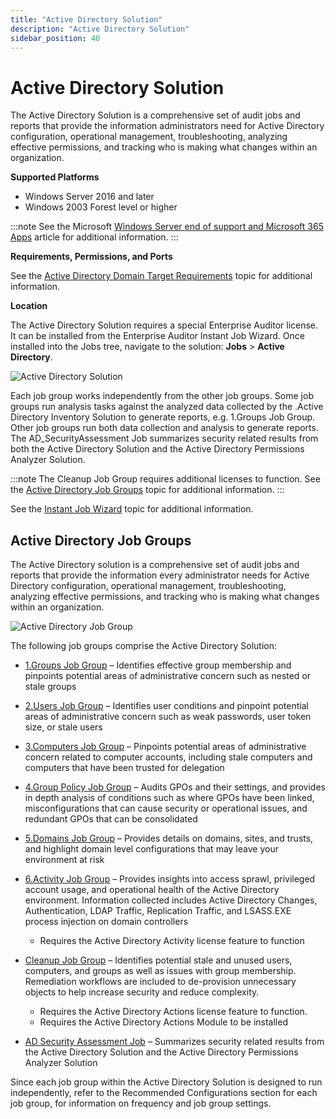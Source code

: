 ```yaml
---
title: "Active Directory Solution"
description: "Active Directory Solution"
sidebar_position: 40
---
```


# Active Directory Solution

The Active Directory Solution is a comprehensive set of audit jobs and reports that provide the
information administrators need for Active Directory configuration, operational management,
troubleshooting, analyzing effective permissions, and tracking who is making what changes within an
organization.

**Supported Platforms**

- Windows Server 2016 and later
- Windows 2003 Forest level or higher

:::note
See the Microsoft
[Windows Server end of support and Microsoft 365 Apps](https://learn.microsoft.com/en-us/deployoffice/endofsupport/windows-server-support)
article for additional information.
:::


**Requirements, Permissions, and Ports**

See the
[Active Directory Domain Target Requirements](/docs/accessanalyzer/11.6/requirements/activedirectory/activedirectory/overview.md)
topic for additional information.

**Location**

The Active Directory Solution requires a special Enterprise Auditor license. It can be installed
from the Enterprise Auditor Instant Job Wizard. Once installed into the Jobs tree, navigate to the
solution: **Jobs** > **Active Directory**.

![Active Directory Solution](/images/accessanalyzer/11.6/solutions/activedirectory/solutionoverview.webp)

Each job group works independently from the other job groups. Some job groups run analysis tasks
against the analyzed data collected by the .Active Directory Inventory Solution to generate reports,
e.g. 1.Groups Job Group. Other job groups run both data collection and analysis to generate reports.
The AD_SecurityAssessment Job summarizes security related results from both the Active Directory
Solution and the Active Directory Permissions Analyzer Solution.

:::note
The Cleanup Job Group requires additional licenses to function. See the
[Active Directory Job Groups](#active-directory-job-groups) topic for additional information.
:::


See the
[Instant Job Wizard](/docs/accessanalyzer/11.6/admin/jobs/instantjobs/overview.md)
topic for additional information.

## Active Directory Job Groups

The Active Directory solution is a comprehensive set of audit jobs and reports that provide the
information every administrator needs for Active Directory configuration, operational management,
troubleshooting, analyzing effective permissions, and tracking who is making what changes within an
organization.

![Active Directory Job Group](/images/accessanalyzer/11.6/solutions/activedirectory/adsolutionjobgroup.webp)

The following job groups comprise the Active Directory Solution:

- [1.Groups Job Group](/docs/accessanalyzer/11.6/solutions/activedirectory/groups/overview.md)
  – Identifies effective group membership and pinpoints potential areas of administrative concern
  such as nested or stale groups
- [2.Users Job Group](/docs/accessanalyzer/11.6/solutions/activedirectory/users/overview.md)
  – Identifies user conditions and pinpoint potential areas of administrative concern such as weak
  passwords, user token size, or stale users
- [3.Computers Job Group](/docs/accessanalyzer/11.6/solutions/activedirectory/computers/overview.md)
  – Pinpoints potential areas of administrative concern related to computer accounts, including
  stale computers and computers that have been trusted for delegation
- [4.Group Policy Job Group](/docs/accessanalyzer/11.6/solutions/activedirectory/grouppolicy/overview.md)
  – Audits GPOs and their settings, and provides in depth analysis of conditions such as where GPOs
  have been linked, misconfigurations that can cause security or operational issues, and redundant
  GPOs that can be consolidated
- [5.Domains Job Group](/docs/accessanalyzer/11.6/solutions/activedirectory/domains/overview.md)
  – Provides details on domains, sites, and trusts, and highlight domain level configurations that
  may leave your environment at risk
- [6.Activity Job Group](/docs/accessanalyzer/11.6/solutions/activedirectory/activity/overview.md)
  – Provides insights into access sprawl, privileged account usage, and operational health of the
  Active Directory environment. Information collected includes Active Directory Changes,
  Authentication, LDAP Traffic, Replication Traffic, and LSASS.EXE process injection on domain
  controllers

    - Requires the Active Directory Activity license feature to function

- [Cleanup Job Group](/docs/accessanalyzer/11.6/solutions/activedirectory/cleanup/overview.md)
  – Identifies potential stale and unused users, computers, and groups as well as issues with group
  membership. Remediation workflows are included to de-provision unnecessary objects to help
  increase security and reduce complexity.

    - Requires the Active Directory Actions license feature to function.
    - Requires the Active Directory Actions Module to be installed

- [AD Security Assessment Job](/docs/accessanalyzer/11.6/solutions/activedirectory/ad_securityassessment.md)
  – Summarizes security related results from the Active Directory Solution and the Active Directory
  Permissions Analyzer Solution

Since each job group within the Active Directory Solution is designed to run independently, refer to
the Recommended Configurations section for each job group, for information on frequency and job
group settings.
